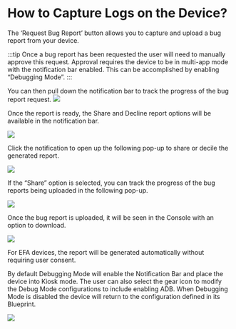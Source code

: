 # How to Capture Logs on the Device?

The ‘Request Bug Report’ button allows you to capture and upload a bug report from your device.

:::tip
Once a bug report has been requested the user will need to manually approve this request. Approval requires the device to be in multi-app mode with the notification bar enabled. This can be accomplished by enabling “Debugging Mode”.
:::

You can then pull down the notification bar to track the progress of the bug report request. ![](https://lh4.googleusercontent.com/HV6Thz92ClPxo-LcNXz0Sha1F5mQKsc_3q73QmM6_pvPITB1c4Yap8HxakEujCeY64pS1qIEeHrPU6JjEzWfKwbEN06G7u1xzdoGWUNNCT8EAlauEEQ4DWRJyypQE1M0A0V36wn_)

Once the report is ready, the Share and Decline report options will be available in the notification bar.

  

![](https://lh3.googleusercontent.com/D7gEXob_29osO8mIC15VE0M92Ghq185EeuV5iZ13ia_fBIqgBH0ieEpxKDQ-fokDf8YZ_aLwggeVpmBM4OvM0UAsWboh-ozv-D4aSrPuTruaZucyOt_T7Hng3HOFyQPZLrAKyJY4)

  

Click the notification to open up the following pop-up to share or decile the generated report.

  

![](https://lh5.googleusercontent.com/9rSDr9bhpYA_Q68h4t2YOyXSjNlivQ18uzOa44u-4hW_8WqHWvdgkhpqxwis2-amJAIFbw09hpm9QrnOcTHrkBz_nnvicMxrLbAR33eHpbIjG1Q-x1wrhMYXenKqP2l-Xtw0rk0n)

  

If the “Share” option is selected, you can track the progress of the bug reports being uploaded in the following pop-up.

![](https://lh3.googleusercontent.com/zu8aPgTLxumqLR7NsliYhcOLs6PX_LoyXaW65htAVDzeFKHspSOezUEXShqiTAk8sCnKXr5jliFuSJQG48c08IQYVqFTC_fFK6SE9bPWMdk67MLgHpGDt1mscUns7BUnCNThlY-M)

  

Once the bug report is uploaded, it will be seen in the Console with an option to download.

![](https://lh6.googleusercontent.com/mAWDIkyYuua1nCaW_A32FkRofZBfgxohWP1HaWOLnsnpjNnsRUjVz6rDSTrScxTnagMe7DMnmPvM-TyFrFChai-3_xDj2HBT31y3NTmuRWgwN6gZux6Jw2lo1WXICZVeTCuBGSv7)

For EFA devices, the report will be generated automatically without requiring user consent.

By default Debugging Mode will enable the Notification Bar and place the device into Kiosk mode. The user can also select the gear icon to modify the Debug Mode configurations to include enabling ADB. When Debugging Mode is disabled the device will return to the configuration defined in its Blueprint.

![](https://lh5.googleusercontent.com/VW-hFQ0hSJab8qfE7J21xYGdkRfkrpTvhBSaQ8Qzp5_OAQiyKh1rSOAlpjRMyxKPWBAuqLqv1bcNUGPMQb4mAR0VnumLzwC2HDZ6Kk3hniCwp46L_jhVoNKpVPjtYPrWnXZvr152)